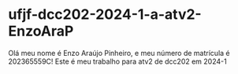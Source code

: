 # ufjf-dcc202-2024-1-a-atv2-EnzoAraP

Olá meu nome é Enzo Araújo Pinheiro, e meu número de matrícula é 202365559C!
Este é meu trabalho para atv2 de dcc202 em 2024-1
